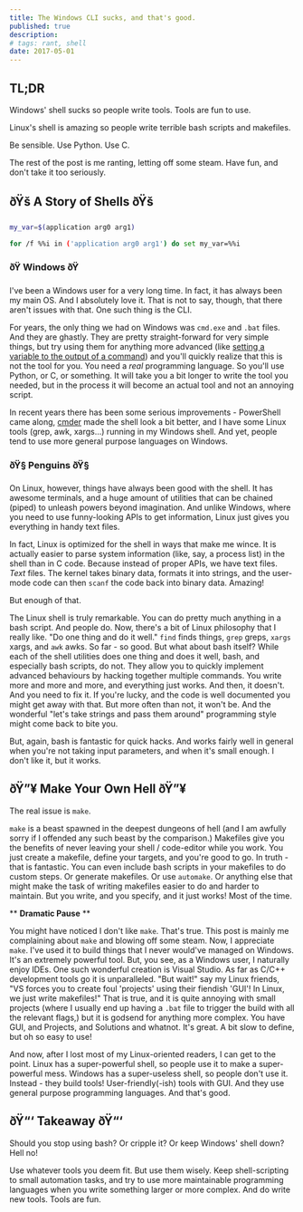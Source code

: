 ```yaml
---
title: The Windows CLI sucks, and that's good.
published: true
description: 
# tags: rant, shell
date: 2017-05-01
---
```


## TL;DR

Windows' shell sucks so people write tools. Tools are fun to use.

Linux's shell is amazing so people write terrible bash scripts and makefiles.

Be sensible. Use Python. Use C.

The rest of the post is me ranting, letting off some steam. Have fun, and don't take it too seriously.


## ðŸš A Story of Shells ðŸš

```bash
my_var=$(application arg0 arg1)

for /f %%i in ('application arg0 arg1') do set my_var=%%i
```
### ðŸ­ Windows ðŸ­

I've been a Windows user for a very long time. In fact, it has always been my main OS. And I absolutely love it. That is not to say, though, that there aren't issues with that. One such thing is the CLI.

For years, the only thing we had on Windows was `cmd.exe` and `.bat` files. And they are ghastly. They are pretty straight-forward for very simple things, but try using them for anything more advanced (like [setting a variable to the output of a command](http://stackoverflow.com/questions/2323292/windows-batch-assign-output-of-a-program-to-a-variable)) and you'll quickly realize that this is not the tool for you. You need a *real* programming language. So you'll use Python, or C, or something.
It will take you a bit longer to write the tool you needed, but in the process it will become an actual tool and not an annoying script.

In recent years there has been some serious improvements - PowerShell came along, [cmder](http://cmder.net/) made the shell look a bit better, and I have some Linux tools (grep, awk, xargs...) running in my Windows shell. And yet, people tend to use more general purpose languages on Windows.


### ðŸ§ Penguins ðŸ§

On Linux, however, things have always been good with the shell. It has awesome terminals, and a huge amount of utilities that can be chained (piped) to unleash powers beyond imagination. And unlike Windows, where you need to use funny-looking APIs to get information, Linux just gives you everything in handy text files.

In fact, Linux is optimized for the shell in ways that make me wince. It is actually easier to parse system information (like, say, a process list) in the shell than in C code. Because instead of proper APIs, we have text files. *Text* files. The kernel takes binary data, formats it into strings, and the user-mode code can then `scanf` the code back into binary data. Amazing!

But enough of that.

The Linux shell is truly remarkable. You can do pretty much anything in a bash script. And people do.
Now, there's a bit of Linux philosophy that I really like. "Do one thing and do it well." `find` finds things, `grep` greps, `xargs` xargs, and `awk` awks. So far - so good. But what about bash itself?
While each of the shell utilities does one thing and does it well, bash, and especially bash scripts, do not. They allow you to quickly implement advanced behaviours by hacking together multiple commands. You write more and more and more, and everything just works. And then, it doesn't. And you need to fix it. If you're lucky, and the code is well documented you might get away with that. But more often than not, it won't be. And the wonderful "let's take strings and pass them around" programming style might come back to bite you.

But, again, bash is fantastic for quick hacks. And works fairly well in general when you're not taking input parameters, and when it's small enough. I don't like it, but it works.

## ðŸ”¥ Make Your Own Hell ðŸ”¥

The real issue is `make`.

`make` is a beast spawned in the deepest dungeons of hell (and I am awfully sorry if I offended any such beast by the comparison.)
Makefiles give you the benefits of never leaving your shell / code-editor while you work. You just create a makefile, define your targets, and you're good to go. In truth - that is fantastic. You can even include bash scripts in your makefiles to do custom steps. Or generate makefiles. Or use `automake`. Or anything else that might make the task of writing makefiles easier to do and harder to maintain. But you write, and you specify, and it just works! Most of the time.

** **Dramatic Pause** **

You might have noticed I don't like `make`. That's true. This post is mainly me complaining about `make` and blowing off some steam. Now, I appreciate `make`. I've used it to build things that I never would've managed on Windows. It's an extremely powerful tool. But, you see, as a Windows user, I naturally enjoy IDEs. One such wonderful creation is Visual Studio. As far as C/C++ development tools go it is unparalleled. "But wait!" say my Linux friends, "VS forces you to create foul 'projects' using their fiendish 'GUI'! In Linux, we just write makefiles!"
That is true, and it is quite annoying with small projects (where I usually end up having a `.bat` file to trigger the build with all the relevant flags,) but it is godsend for anything more complex. You have GUI, and Projects, and Solutions and whatnot. It's great. A bit slow to define, but oh so easy to use!

And now, after I lost most of my Linux-oriented readers, I can get to the point. Linux has a super-powerful shell, so people use it to make a super-powerful mess. Windows has a super-useless shell, so people don't use it. Instead - they build tools! User-friendly(-ish) tools with GUI. And they use general purpose programming languages. And that's good.


## ðŸ“‘ Takeaway ðŸ“‘
Should you stop using bash? Or cripple it? Or keep Windows' shell down? Hell no!

Use whatever tools you deem fit. But use them wisely. Keep shell-scripting to small automation tasks, and try to use more maintainable programming languages when you write something larger or more complex. And do write new tools. Tools are fun.